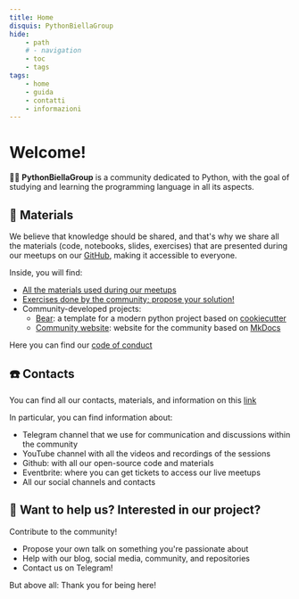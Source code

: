 ```yaml
---
title: Home
disquis: PythonBiellaGroup
hide:
    - path
    # - navigation
    - toc
    - tags
tags:
    - home
    - guida
    - contatti
    - informazioni
---
```

# Welcome!

👨‍💻 **PythonBiellaGroup** is a community dedicated to Python, with the goal of studying and learning the programming language in all its aspects.

## 🚀 Materials
We believe that knowledge should be shared, and that's why we share all the materials (code, notebooks, slides, exercises) that are presented during our meetups on our [GitHub](https://github.com/PythonBiellaGroup), making it accessible to everyone.

Inside, you will find:

* [All the materials used during our meetups](https://github.com/PythonBiellaGroup/MaterialeSerate)
* [Exercises done by the community; propose your solution!](https://github.com/PythonBiellaGroup/Esercizi)
* Community-developed projects:
    - [Bear](https://github.com/PythonBiellaGroup/Bear): a template for a modern python project based on [cookiecutter](https://cookiecutter.readthedocs.io/en/stable/)
    - [Community website](https://github.com/PythonBiellaGroup/website): website for the community based on [MkDocs](https://mkdocs.readthedocs.io/en/stable/)

Here you can find our [code of conduct](code_conduct.md)

## ☎️ Contacts

You can find all our contacts, materials, and information on this [link](https://linktr.ee/PythonBiellaGroup)

In particular, you can find information about:

* Telegram channel that we use for communication and discussions within the community
* YouTube channel with all the videos and recordings of the sessions
* Github: with all our open-source code and materials
* Eventbrite: where you can get tickets to access our live meetups
* All our social channels and contacts

## 🤲 Want to help us? Interested in our project?
Contribute to the community!

* Propose your own talk on something you're passionate about
* Help with our blog, social media, community, and repositories
* Contact us on Telegram!

But above all: Thank you for being here!
